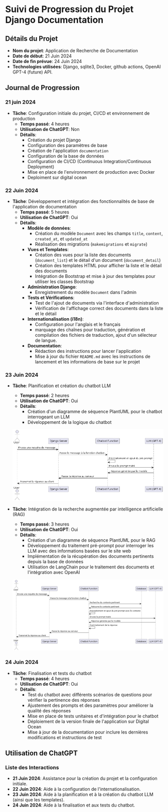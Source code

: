 # Suivi de Progression du Projet Django Documentation

## Détails du Projet

- **Nom du projet**: Application de Recherche de Documentation
- **Date de début**: 21 Juin 2024
- **Date de fin prévue**: 24 Juin 2024
- **Technologies utilisées**: Django, sqlite3, Docker, github actions, OpenAI GPT-4 (future) API. 

## Journal de Progression

### 21 juin 2024

- **Tâche**: Configuration initiale du projet, CI/CD et environnement de production
  - **Temps passé**: 4 heures
  - **Utilisation de ChatGPT**: Non
  - **Détails**:
    - Création du projet Django
    - Configuration des paramètres de base
    - Création de l'application `documentation`
    - Configuration de la base de données
    - Configuration de CI/CD (Continuous Integration/Continuous Deployment)
    - Mise en place de l'environnement de production avec Docker
    - Deploiment sur digital ocean

### 22 Juin 2024

- **Tâche**: Développement et intégration des fonctionnalités de base de l'application de documentation
  - **Temps passé**: 5 heures
  - **Utilisation de ChatGPT**: Oui
  - **Détails**:
    - **Modèle de données**:
      - Création du modèle `Document` avec les champs `title`, `content`, `created_at`, et `updated_at`
      - Réalisation des migrations (`makemigrations` et `migrate`)
    - **Vues et Templates**:
      - Création des vues pour la liste des documents (`document_list`) et le détail d'un document (`document_detail`)
      - Création des templates HTML pour afficher la liste et le détail des documents
      - Intégration de Bootstrap et mise à jour des templates pour utiliser les classes Bootstrap
    - **Administration Django**:
      - Enregistrement du modèle `Document` dans l'admin
    - **Tests et Vérifications**:
      - Test de l'ajout de documents via l'interface d'administration
      - Vérification de l'affichage correct des documents dans la liste et le détail
    - **Internationalisation (i18n)**:
      - Configuration pour l'anglais et le français
      - marquage des chaînes pour traduction, génération et compilation des fichiers de traduction, ajout d'un sélecteur de langue.
    - **Documentation**:
      - Rédaction des instructions pour lancer l'application
      - Mise à jour du fichier `README.md` avec les instructions de lancement et les informations de base sur le projet

### 23 Juin 2024

- **Tâche**: Planification et création du chatbot LLM
  - **Temps passé**: 2 heures
  - **Utilisation de ChatGPT**: Oui
  - **Détails**:
    - Création d'un diagramme de séquence PlantUML pour le chatbot interrogeant un LLM
    - Développement de la logique du chatbot  
  
  ![Diagram](assets/processus_general.png)

- **Tâche**: Intégration de la recherche augmentée par intelligence artificielle (RAG)
  - **Temps passé**: 3 heures
  - **Utilisation de ChatGPT**: Oui
  - **Détails**:
    - Création d'un diagramme de séquence PlantUML pour le RAG
    - Développement du traitement pré-prompt pour interroger les LLM avec des informations basées sur le site web
    - Implémentation de la récupération des documents pertinents depuis la base de données
    - Utilisation de LangChain pour le traitement des documents et l'intégration avec OpenAI
  
  ![Diagram](assets/processus_general_final.png)

### 24 Juin 2024
- **Tâche**: Finalisation et tests du chatbot
  - **Temps passé**: 4 heures
  - **Utilisation de ChatGPT**: Oui
  - **Détails**:
    - Test du chatbot avec différents scénarios de questions pour vérifier la pertinence des réponses
    - Ajustement des prompts et des paramètres pour améliorer la qualité des réponses
    - Mise en place de tests unitaires et d'intégration pour le chatbot
    - Déploiement de la version finale de l'application sur Digital Ocean
    - Mise à jour de la documentation pour inclure les dernières modifications et instructions de test

## Utilisation de ChatGPT

### Liste des Interactions

- **21 Juin 2024**: Assistance pour la création du projet et la configuration initiale.
- **22 Juin 2024**: Aide à la configuration de l'internationalisation.
- **23 Juin 2024**: Aide à la planification et à la création du chatbot LLM (ainsi que les templates).
- **24 Juin 2024**: Aide à la finalisation et aux tests du chatbot.


